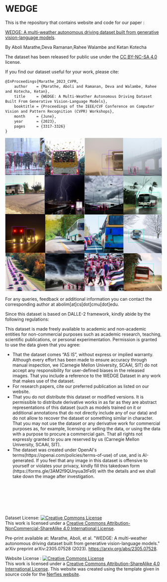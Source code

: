# WEDGE

This is the repository that contains website and code for our paper :

[WEDGE: A multi-weather autonomous driving dataset built from generative vision-language models](https://arxiv.org/pdf/2305.07528.pdf).

By Aboli Marathe,Deva Ramanan,Rahee Walambe and Ketan Kotecha

The dataset has been released for public use under the [CC BY-NC-SA 4.0](https://creativecommons.org/licenses/by-nc-sa/4.0/) license.

If you find our dataset useful for your work, please cite: 
```
@InProceedings{Marathe_2023_CVPR,
    author    = {Marathe, Aboli and Ramanan, Deva and Walambe, Rahee and Kotecha, Ketan},
    title     = {WEDGE: A Multi-Weather Autonomous Driving Dataset Built From Generative Vision-Language Models},
    booktitle = {Proceedings of the IEEE/CVF Conference on Computer Vision and Pattern Recognition (CVPR) Workshops},
    month     = {June},
    year      = {2023},
    pages     = {3317-3326}
}
```

![Sample](sample3.png)



For any queries, feedback or additional information you can contact the corresponding author at abolim[at]cs[dot]cmu[dot]edu.

Since this dataset is based on DALLE-2 framework, kindly abide by the following regulations:

This dataset is made freely available to academic and non-academic entities for non-commercial purposes such as academic research, teaching, scientific publications, or personal experimentation. Permission is granted to use the data given that you agree: <br>

<ul>
<li>That the dataset comes “AS IS”, without express or implied warranty. Although every effort has been made to ensure accuracy through manual inspection, we (Carnegie Mellon University, SCAAI, SIT)  do not accept any responsibility for user-defined biases in the released images. That you include a reference to the WEDGE Dataset in any work that makes use of the dataset.</li>
<li> For research papers, cite our preferred publication as listed on our website.</li> 
<li>That you do not distribute this dataset or modified versions. It is permissible to distribute derivative works in as far as they are abstract representations 
of this dataset (such as models trained on it or additional annotations that do not directly include any of our data) and do not allow to recover the dataset or something similar in character. That you may not use the dataset or any derivative work for commercial purposes as, for example, licensing or selling the data, or  using the data with a purpose to procure a commercial gain. That all rights not expressly granted to you are reserved by us (Carnegie Mellon University, SCAAI, SIT).</li> 
<li>The dataset was created under OpenAI's terms(https://openai.com/policies/terms-of-use) of use, and is AI-generated. If you feel that any image in this dataset is offensive to yourself or violates your privacy, kindly fill this takedown form (https://forms.gle/3AM2f9QUnyua3tFe9) with the details and we shall take down the image after investigation.  </li> <br> <br> <br> <br> <br> <br>
</ul>



Dataset License: <a rel="license" href="http://creativecommons.org/licenses/by-nc-sa/4.0/"><img alt="Creative Commons License" style="border-width:0" src="https://i.creativecommons.org/l/by-nc-sa/4.0/88x31.png" /></a><br />This work is licensed under a <a rel="license" href="http://creativecommons.org/licenses/by-nc-sa/4.0/">Creative Commons Attribution-NonCommercial-ShareAlike 4.0 International License</a>.

Pre-print available at: Marathe, Aboli, et al. "WEDGE: A multi-weather autonomous driving dataset built from generative vision-language models." arXiv preprint arXiv:2305.07528 (2023).
https://arxiv.org/abs/2305.07528.

 Website License : <a rel="license" href="http://creativecommons.org/licenses/by-sa/4.0/"><img alt="Creative Commons License" style="border-width:0" src="https://i.creativecommons.org/l/by-sa/4.0/88x31.png" /></a><br />This work is licensed under a <a rel="license" href="http://creativecommons.org/licenses/by-sa/4.0/">Creative Commons Attribution-ShareAlike 4.0 International License</a>.
 This website was created using the template given in source code for the [Nerfies website](https://nerfies.github.io). <br> <br> <br>
